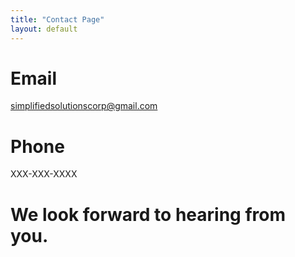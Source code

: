 ```yaml
---
title: "Contact Page"
layout: default
---
```


# Email

simplifiedsolutionscorp@gmail.com

# Phone

XXX-XXX-XXXX

# We look forward to hearing from you.     
